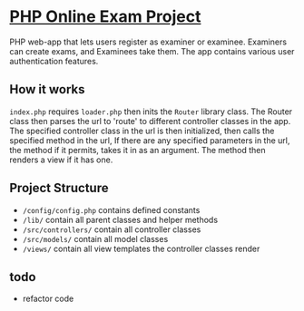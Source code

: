 # [PHP Online Exam Project](http://b0221.com/online-exam/)

PHP web-app that lets users register as examiner or examinee. Examiners can create exams, and Examinees take them. The app contains various user authentication features.

## How it works

`index.php` requires `loader.php` then inits the `Router` library class. The Router class then parses the url to 'route' to different controller classes in the app. The specified controller class in the url is then initialized, then calls the specified method in the url, If there are any specified parameters in the url, the method if it permits, takes it in as an argument. The method then renders a view if it has one.

## Project Structure
* `/config/config.php` contains defined constants
* `/lib/` contain all parent classes and helper methods
* `/src/controllers/` contain all controller classes
* `/src/models/` contain all model classes
* `/views/` contain all view templates the controller classes render 

## todo 
* refactor code